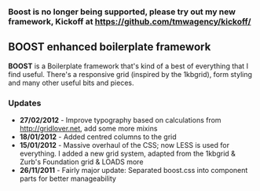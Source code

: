 ### Boost is no longer being supported, please try out my new framework, Kickoff at https://github.com/tmwagency/kickoff/

## BOOST enhanced boilerplate framework

**BOOST** is a Boilerplate framework that's kind of a best of everything that I find useful. There's a responsive grid (inspired by the 1kbgrid), form styling and many other useful bits and pieces.

### Updates
* **27/02/2012** - Improve typography based on calculations from http://gridlover.net, add some more mixins
* **18/01/2012** - Added centred columns to the grid
* **15/01/2012** - Massive overhaul of the CSS; now LESS is used for everything. I added a new grid system, adapted from the 1kbgrid & Zurb's Foundation grid & LOADS more
* **26/11/2011** - Fairly major update: Separated boost.css into component parts for better manageability
